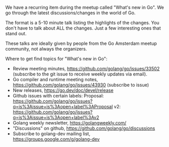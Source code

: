 We have a recurring item during the meetup called "What's new in Go". We go
through the latest discussions/changes in the world of Go.

The format is a 5-10 minute talk listing the highlights of the changes. You
don't have to talk about ALL the changes. Just a few interesting ones that
stand out.

These talks are ideally given by people from the Go Amsterdam meetup community,
not always the organizers.

Where to get find topics for "What's new in Go":

- Review meeting minutes, https://github.com/golang/go/issues/33502 (subscribe to the git issue to receive weekly updates via email).
- Go compiler and runtime meeting notes, https://github.com/golang/go/issues/43930 (subscribe to issue)
- New releases, https://go.dev/doc/devel/release
- Github issues with certain labels:
	Proposal: https://github.com/golang/go/issues?q=is%3Aissue+is%3Aopen+label%3AProposal
	v2: https://github.com/golang/go/issues?q=is%3Aissue+is%3Aopen+label%3Av2
- Golang weekly newsletter, https://golangweekly.com/
- "Discussions" on github, https://github.com/golang/go/discussions
- Subscribe to golang-dev mailing list, https://groups.google.com/g/golang-dev
